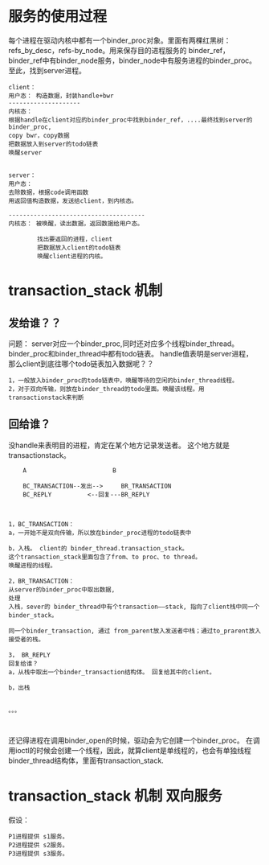 # 服务的使用过程

每个进程在驱动内核中都有一个binder_proc对象。里面有两棵红黑树：refs_by_desc，refs-by_node。用来保存目的进程服务的 binder_ref，
binder_ref中有binder_node服务，binder_node中有服务进程的binder_proc。至此，找到server进程。

```
client：
用户态： 构造数据，封装handle+bwr
--------------------
内核态：
根据handle在client对应的binder_proc中找到binder_ref，....最终找到server的 binder_proc,
copy bwr，copy数据
把数据放入到server的todo链表
唤醒server


server：
用户态：
去除数据，根据code调用函数
用返回值构造数据，发送给client，到内核态。

--------------------------------------
内核态： 被唤醒，读出数据，返回数据给用户态。

        找出要返回的进程，client
        把数据放入client的todo链表
        唤醒client进程的内核。 

```

# transaction_stack 机制

## 发给谁？？

问题： server对应一个binder_proc,同时还对应多个线程binder_thread。binder_proc和binder_thread中都有todo链表。
handle值表明是server进程， 那么client到底往哪个todo链表加入数据呢？？

```
1，一般放入binder_proc的todo链表中，唤醒等待的空闲的binder_thread线程。
2，对于双向传输，则放在binder_thread的todo里面。唤醒该线程。用transactionstack来判断
```

## 回给谁？

没handle来表明目的进程，肯定在某个地方记录发送者。 这个地方就是transactionstack。

```
    A                        B

    BC_TRANSACTION--发出-->     BR_TRANSACTION
    BC_REPLY          <--回复---BR_REPLY
    
    
    
1，BC_TRANSACTION： 
a，一开始不是双向传输，所以放在binder_proc进程的todo链表中

b，入栈。 client的 binder_thread.transaction_stack。
这个transaction_stack里面包含了from、to proc、to thread。
唤醒进程的线程。

2，BR_TRANSACTION：
从server的binder_proc中取出数据,
处理
入栈，sever的 binder_thread中有个transaction——stack, 指向了client栈中同一个 binder_stack。

同一个binder_transaction, 通过 from_parent放入发送者中栈；通过to_prarent放入接受者的栈。

3， BR_REPLY
回复给谁？ 
a，从栈中取出一个binder_transaction结构体。 回复给其中的client。

b，出栈 


。。。

  
```

还记得进程在调用binder_open的时候，驱动会为它创建一个binder_proc。
在调用ioctl的时候会创建一个线程，因此，就算client是单线程的，也会有单独线程binder_thread结构体，里面有transaction_stack.

# transaction_stack 机制 双向服务

假设：

```
P1进程提供 s1服务。
P2进程提供 s2服务。
P3进程提供 s3服务。
```

























